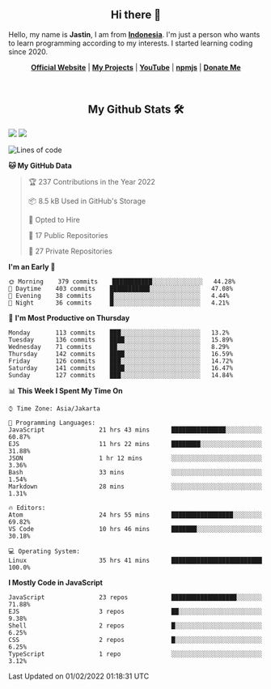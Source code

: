 <h2 align="center">Hi there 👋</h2>
Hello, my name is <strong>Jastin</strong>, I am from <strong><a href="https://en.m.wikipedia.org/wiki/Indonesia">Indonesia</a></strong>. I'm just a person who wants to learn programming according to my interests. I started learning coding since 2020.
 <p align="center">
  <strong><a href="https://jstnlt.my.id">Official Website</a></strong> |
  <strong><a href="https://jstnlt.my.id/#projects">My Projects</a></strong> |
  <strong><a href="https://youtube.com/c/JastinCh">YouTube</a></strong> |
  <strong><a href="https://www.npmjs.com/~jastinlt">npmjs</a></strong> |
  <strong><a href="https://jstnlt.my.id/donate">Donate Me</a></strong>
</p>
 
&nbsp;
 
<h2 align="center">My Github Stats 🛠</h2>
 <a href="https://jstnlt.my.id/donate" target="_blank"><img src="https://github-readme-stats.vercel.app/api?username=JastinXyz&show_icons=true&theme=algolia"></a>
 <a href="https://jstnlt.my.id/donate" target="_blank"><img src="https://github-profile-summary-cards.vercel.app/api/cards/profile-details?username=JastinXyz&theme=monokai"></a>

<!--START_SECTION:waka-->
![Lines of code](https://img.shields.io/badge/From%20Hello%20World%20I%27ve%20Written-181%20Thousand%20lines%20of%20code-blue)

**🐱 My GitHub Data** 

> 🏆 237 Contributions in the Year 2022
 > 
> 📦 8.5 kB Used in GitHub's Storage 
 > 
> 💼 Opted to Hire
 > 
> 📜 17 Public Repositories 
 > 
> 🔑 27 Private Repositories  
 > 
**I'm an Early 🐤** 

```text
🌞 Morning    379 commits    ███████████░░░░░░░░░░░░░░   44.28% 
🌆 Daytime    403 commits    ███████████░░░░░░░░░░░░░░   47.08% 
🌃 Evening    38 commits     █░░░░░░░░░░░░░░░░░░░░░░░░   4.44% 
🌙 Night      36 commits     █░░░░░░░░░░░░░░░░░░░░░░░░   4.21%

```
📅 **I'm Most Productive on Thursday** 

```text
Monday       113 commits    ███░░░░░░░░░░░░░░░░░░░░░░   13.2% 
Tuesday      136 commits    ████░░░░░░░░░░░░░░░░░░░░░   15.89% 
Wednesday    71 commits     ██░░░░░░░░░░░░░░░░░░░░░░░   8.29% 
Thursday     142 commits    ████░░░░░░░░░░░░░░░░░░░░░   16.59% 
Friday       126 commits    ███░░░░░░░░░░░░░░░░░░░░░░   14.72% 
Saturday     141 commits    ████░░░░░░░░░░░░░░░░░░░░░   16.47% 
Sunday       127 commits    ███░░░░░░░░░░░░░░░░░░░░░░   14.84%

```


📊 **This Week I Spent My Time On** 

```text
⌚︎ Time Zone: Asia/Jakarta

💬 Programming Languages: 
JavaScript               21 hrs 43 mins      ███████████████░░░░░░░░░░   60.87% 
EJS                      11 hrs 22 mins      ████████░░░░░░░░░░░░░░░░░   31.88% 
JSON                     1 hr 12 mins        ░░░░░░░░░░░░░░░░░░░░░░░░░   3.36% 
Bash                     33 mins             ░░░░░░░░░░░░░░░░░░░░░░░░░   1.54% 
Markdown                 28 mins             ░░░░░░░░░░░░░░░░░░░░░░░░░   1.31%

🔥 Editors: 
Atom                     24 hrs 55 mins      █████████████████░░░░░░░░   69.82% 
VS Code                  10 hrs 46 mins      ███████░░░░░░░░░░░░░░░░░░   30.18%

💻 Operating System: 
Linux                    35 hrs 41 mins      █████████████████████████   100.0%

```

**I Mostly Code in JavaScript** 

```text
JavaScript               23 repos            ██████████████████░░░░░░░   71.88% 
EJS                      3 repos             ██░░░░░░░░░░░░░░░░░░░░░░░   9.38% 
Shell                    2 repos             █░░░░░░░░░░░░░░░░░░░░░░░░   6.25% 
CSS                      2 repos             █░░░░░░░░░░░░░░░░░░░░░░░░   6.25% 
TypeScript               1 repo              ░░░░░░░░░░░░░░░░░░░░░░░░░   3.12%

```



 Last Updated on 01/02/2022 01:18:31 UTC
<!--END_SECTION:waka-->
